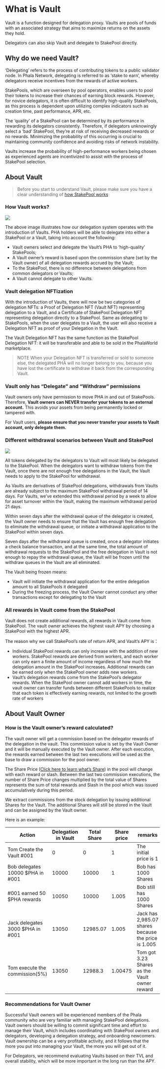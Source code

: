 # What is Vault

Vault is a function designed for delegation proxy. Vaults are pools of funds with an associated strategy that aims to maximize returns on the assets they hold.

Delegators can also skip Vault and delegate to StakePool directly.

## Why do we need Vault? <a href="#why-do-we-need-vault" id="why-do-we-need-vault"></a>

‘Delegating’ refers to the process of contributing tokens to a public validator node. In Phala Network, delegating is referred to as ‘stake to earn’, whereby delegators receive incentives from the rewards of active workers.

StakePools, which are overseen by pool operators, enables users to pool their tokens to increase their chances of earning block rewards. However, for novice delegators, it is often difficult to identify high-quality StakePools, as this process is dependent upon utilizing complex indicators such as creation time, past performance, APR, etc.

The ‘quality’ of a StakePool can be determined by its performance in rewarding its delegators consistently. Therefore, if delegators unknowingly select a ‘bad’ StakePool, they’re at risk of receiving decreased rewards or no rewards. Minimizing the probability of this occurring is crucial to maintaining community confidence and avoiding risks of network instability.

Vaults increase the probability of high-performance workers being chosen as experienced agents are incentivized to assist with the process of StakePool selection.

## About Vault <a href="#about-vault" id="about-vault"></a>

> Before you start to understand Vault, please make sure you have a clear understanding of [how StakePool works](broken-reference)

### How Vault works? <a href="#how-vault-works" id="how-vault-works"></a>

![](https://i.imgur.com/OyI4jab.png)

The above image illustrates how our delegation system operates with the introduction of Vaults. PHA holders will be able to delegate into either a StakePool or a Vault, taking into account the following:

* Vault owners select and delegate the Vault’s PHA to ‘high-quality’ StakePools;
* A Vault owner’s reward is based upon the commission share (set by the Vault owner) of all delegation rewards accrued by the Vault;
* To the StakePool, there is no difference between delegations from common delegators or Vaults;
* A Vault cannot delegate to other Vaults.

### Vault delegation NFTization <a href="#vault-delegation-nftization" id="vault-delegation-nftization"></a>

With the introduction of Vaults, there will now be two categories of delegation NFTs: a Proof of Delegation NFT (Vault NFT) representing delegation to a Vault, and a Certificate of StakePool Delegation NFT representing delegation directly to a StakePool. Same as delegating to StakePools, when the user delegates to a Vault, the user will also receive a Delegation NFT as proof of your Delegation in the Vault.

The Vault Delegation NFT has the same function as the StakePool Delegation NFT: it will be transferable and able to be sold in the PhalaWorld marketplace.

> NOTE When your Delegation NFT is transferred or sold to someone else, the delegated PHA will no longer belong to you, because you have lost the certificate to withdraw it back from the corresponding Vault.

### Vault only has “Delegate” and “Withdraw” permissions <a href="#vault-only-has-delegate-and-withdraw-permissions" id="vault-only-has-delegate-and-withdraw-permissions"></a>

Vault owners only have permission to move PHA in and out of StakePools. Therefore, **Vault owners can NEVER transfer your tokens to an external account.** This avoids your assets from being permanently locked or tampered with.

For Vault users, **please ensure that you never transfer your assets to Vault account, only delegate them.**

### Different withdrawal scenarios between Vault and StakePool <a href="#different-withdrawal-scenarios-between-vault-and-stakepool" id="different-withdrawal-scenarios-between-vault-and-stakepool"></a>

![](https://i.imgur.com/LpHll0z.png)

All tokens delegated by the delegators to Vault will most likely be delegated to the StakePool. When the delegators want to withdraw tokens from the Vault, once there are not enough free delegations in the Vault, the Vault needs to apply to the StakePool for withdrawal.

As Vaults are derivatives of StakePool delegations, withdrawals from Vaults are already subject to the maximum StakePool withdrawal period of 14 days. For Vaults, we’ve extended this withdrawal period by a week to allow for asset turnover within the Vault, making the maximum withdrawal period 21 days.

Within seven days after the withdrawal queue of the delegator is created, the Vault owner needs to ensure that the Vault has enough free delegation to eliminate the withdrawal queue, or initiate a withdrawal application to the StakePool within seven days.

Seven days after the withdrawal queue is created, once a delegator initiates a check balance transaction, and at the same time, the total amount of withdrawal requests to the StakePool and the free delegation in Vault is not enough to repay the withdrawal queue, the Vault will be frozen until the withdraw queues in the Vault are all eliminated.

The Vault being frozen means:

* Vault will initiate the withdrawal application for the entire delegation amount to all StakePools it delegated
* During the freezing process, the Vault Owner cannot conduct any other transactions except for delegating to the Vault

### All rewards in Vault come from the StakePool <a href="#all-rewards-in-vault-come-from-the-stakepool" id="all-rewards-in-vault-come-from-the-stakepool"></a>

Vault does not create additional rewards, all rewards in Vault come from StakePool. The vault owner achieves the highest vault APY by choosing a StakePool with the highest APR.

The reason why we call StakePool’s rate of return APR, and Vault’s APY is：

* Individual StakePool rewards can only increase with the addition of new workers. StakePool rewards are derived from workers, and each worker can only earn a finite amount of income regardless of how much the delegation amount in the StakePool increases. Additional rewards can be earned only when the StakePool owner adds new workers.
* Vault’s delegation rewards come from the StakePool’s delegator rewards. When the StakePool owner cannot add workers in time, the vault owner can transfer funds between different StakePools to realize that each token is effectively earning rewards, not limited to the growth rate of workers

## About Vault Owner <a href="#about-vault-owner" id="about-vault-owner"></a>

### How is the Vault owner’s reward calculated? <a href="#how-is-the-vault-owners-reward-calculated" id="how-is-the-vault-owners-reward-calculated"></a>

The vault owner will get a commission based on the delegator rewards of the delegation in the vault. This commission value is set by the Vault Owner and it will be manually executed by the Vault owner. After each execution, the rewards earned between the last two executions will be used as the base to draw a commission for the pool owner.

The Share Price ([Click here to learn what’s Share](whats-share.md)) in the pool will change with each reward or slash. Between the last two commission executions, the number of Share Price changes multiplied by the total value of Shares represents the sum of total rewards and Slash in the pool which was issued accumulatively during this period.

We extract commissions from the stock delegation by issuing additional Shares for the Vault. The additional Shares will still be stored in the Vault and can be assigned by the Vault owner.

Here is an example:

| Action                           | Delegation in Vault | Total Share | Share price | remarks                                             |
| -------------------------------- | ------------------- | ----------- | ----------- | --------------------------------------------------- |
| Tom Create the Vault #001        | 0                   | 0           | 1           | The initial price is 1                              |
| Bob delegates 10000 $PHA in #001 | 10000               | 10000       | 1           | Bob has 1000 Shares                                 |
| #001 earned 50 $PHA rewards      | 10050               | 10000       | 1.005       | Bob still has 1000 Shares                           |
| Jack delegates 3000 $PHA in #001 | 13050               | 12985.07    | 1.005       | Jack has 2,985.07 shares because the price is 1.005 |
| Tom execute the commission(5%)   | 13050               | 12988.3     | 1.00475     | Tom got 3.23 Shares as the Vault owner reward       |

### Recommendations for Vault Owner <a href="#recommendations-for-vault-owner" id="recommendations-for-vault-owner"></a>

Successful Vault owners will be experienced members of the Phala community who are very familiar with managing StakePool delegations. Vault owners should be willing to commit significant time and effort to manage their Vault, which includes coordinating with StakePool owners and delegators, developing a delegation strategy, and onboarding newcomers. Vault ownership can be a very profitable activity, and it follows that the more you put into managing your Vault, the more you will get out of it.

For Delegators, we recommend evaluating Vaults based on their TVL and overall stability, which will be more important in the long run than the APY.
